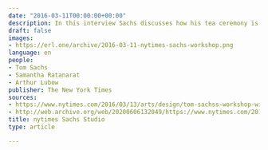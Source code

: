 ```yaml
---
date: "2016-03-11T00:00:00+00:00"
description: In this interview Sachs discusses how his tea ceremony is related to his space program and studio assistant Samantha Ratanarat speaks about welding Titanium.
draft: false
images:
- https://erl.one/archive/2016-03-11-nytimes-sachs-workshop.png
language: en
people:
- Tom Sachs
- Samantha Ratanarat
- Arthur Lubow
publisher: The New York Times
sources:
- https://www.nytimes.com/2016/03/13/arts/design/tom-sachss-workshop-willy-wonka-would-approve.html
- http://web.archive.org/web/20200606132049/https://www.nytimes.com/2016/03/13/arts/design/tom-sachss-workshop-willy-wonka-would-approve.html
title: nytimes Sachs Studio
type: article

---
```

